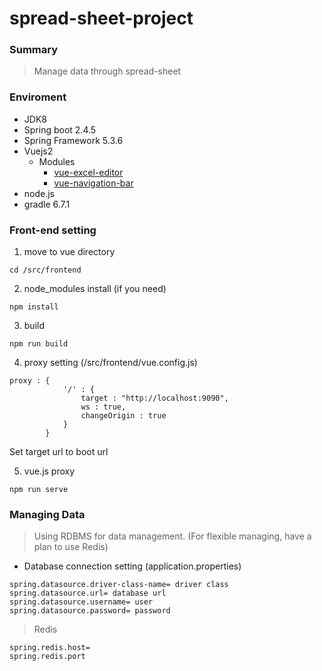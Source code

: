 # spread-sheet-project

### Summary
> Manage data through spread-sheet

### Enviroment 
* JDK8 
* Spring boot 2.4.5
* Spring Framework 5.3.6
* Vuejs2 
    - Modules
        - [vue-excel-editor](https://github.com/cscan/vue-excel-editor)
        - [vue-navigation-bar](https://github.com/johndatserakis/vue-navigation-bar)
* node.js 
* gradle 6.7.1

### Front-end setting

1. move to vue directory
```
cd /src/frontend
```

2. node_modules install (if you need)
```
npm install
```

3. build
```
npm run build
```

4. proxy setting (/src/frontend/vue.config.js)
```
proxy : {
            '/' : {
                target : "http://localhost:9090",
                ws : true,
                changeOrigin : true
            }
        }
```
Set target url to boot url

5. vue.js proxy 
```
npm run serve
```

###  Managing Data
> Using RDBMS for data management. (For flexible managing, have a plan to use Redis)

   - Database connection setting (application.properties)
   ```
   spring.datasource.driver-class-name= driver class
   spring.datasource.url= database url
   spring.datasource.username= user
   spring.datasource.password= password
   ```
    
> Redis
 ```
 spring.redis.host=
 spring.redis.port
 ```
